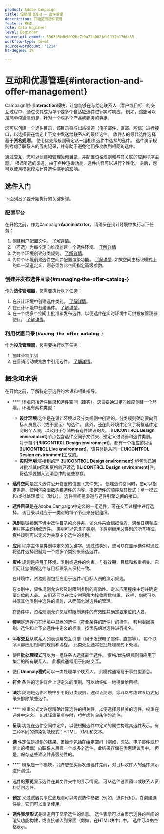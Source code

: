 ```yaml
---
product: Adobe Campaign
title: 促销活动互动 — 选件管理
description: 开始使用选件管理
feature: 概述
role: Data Engineer
level: Beginner
source-git-commit: 5363950db5092bc7e0a72a0823db1132a17dda33
workflow-type: tm+mt
source-wordcount: '1214'
ht-degree: 1%

---
```


# 互动和优惠管理{#interaction-and-offer-management}

Campaign附带&#x200B;**Interaction**&#x200B;模块，让您能够在与给定联系人（客户或目标）的交互过程中，通过使其成为单个或多个自适应选件进行实时响应。 例如，这些可以是简单的通信消息、针对一个或多个产品或服务的特惠。

您可以创建一个选件目录，该目录将与出站渠道（电子邮件、直邮、短信）进行接口，以选择要在给定上下文中发送给联系人的最佳选件。 收件人的最佳选件选择基于&#x200B;**资格规则**。 使用优先级规则确定从一组相关选件中选择的选件。 选件演示规则考虑了联系人的历史记录，并有助于避免他们多次收到相同的选件。

通过交互，您可以创建和管理优惠目录，并配置资格规则和与其关联的应用程序主题。 根据所选的渠道，由于各种渲染功能，选件内容可以进行个性化。 最后，您可以使用模拟模块计算选件演示的影响。

## 选件入门

下面列出了要开始执行的关键步骤。

### 配置平台

在开始之前，作为Campaign **Administrator**，请确保在设计环境中执行以下任务：

1. 创建用户配置文件。 [了解详情](interaction-operators.md)。
1. （可选）为每个定向维度创建一个选件环境。 [了解详情](interaction-env.md)
1. 为每个环境创建分类规则。 [了解详情](interaction-offer.md#offer-presentation)。
1. 为每个环境创建选件空间并配置渲染功能。 [了解详情](interaction-offer-spaces.md).
如果空间由标识模式上的单一渠道定义，则必须为此空间指定高级参数。

### 创建并发布选件目录{#managing-the-offer-catalog-}

作为&#x200B;**选件管理器**，您需要执行以下任务：

1. 在设计环境中创建选件类别。 [了解详情](interaction-offer-catalog.md#creating-offer-categories)。
1. 在设计环境中创建选件。 [了解详情](interaction-offer.md)。
1. 在一个或多个空间上批准和发布选件，以便选件在实时环境中可供投放管理器使用。 [了解详情](interaction-offer.md#approve-offers)。

### 利用优惠目录{#using-the-offer-catalog-}

作为&#x200B;**投放管理器**，您需要执行以下任务：

1. 创建营销策划.
1. 在营销活动或投放中引用选件。 [了解详情](interaction-send-offers.md)。


## 概念和术语

在开始之前，了解特定于选件的术语和相关指导。

* **** 环境包括选件目录和选件空间（挂钩）。您需要通过定向维度创建一个环境。
环境有两种类型：

   * **设计环境**:选件是在设计环境以及分类规则中创建的。分类规则确定要向目标人员显示（或不显示）的选件。 此外，还在此环境中定义了将被选件定向的个人表，以及用于存储所有选件建议的表。 **[!UICONTROL Design environment]**&#x200B;节点包含选件空间子文件夹、预定义过滤器和选件类别。 对于每个&#x200B;**[!UICONTROL Design environment]**，都有一个相应的只读&#x200B;**[!UICONTROL Live environment]**，该只读是从同一&#x200B;**[!UICONTROL Design environment]**&#x200B;生成的。
   * **实时环境**:链接到的环 **[!UICONTROL Design environment]** 境包含已通过批准其内容和资格的只读选 **[!UICONTROL Design environment]**&#x200B;件。将选择要插入到消息中的这些参数。

* **选件空间**&#x200B;是定义选件公开位置的位置（文件夹）。 创建选件空间时，您可以指定渠道、使用渲染函数构建选件的内容、指定选件的顺序及其模式：单一模式和/或批处理模式（默认）。 选件空间是渠道与选件引擎之间的接口。
* **选件目录**&#x200B;是在Adobe Campaign中定义的一组选件，可在交互过程中进行选择。 该目录以对应于一类别的每个节点来分层组织。
* **类别**&#x200B;是链接到环境中选件目录的文件夹，该文件夹会根据性质、资格日期和应用程序主题组织选件。 类别可以包含子类别，子类别继承父类别的所有特征。 资格规则可以定义为共享多个选件的类别。
* **应用** 程序主体是类别中定义的关键字，通过该类别，您可以在显示选件时通过将选件选择限制为一个或多个类别来筛选选件。
* **资格** 规则是应用于环境、类别或选件的约束，与有效期、目标和权重相关。它们可让您确保选件与目标联系人保持一致。

   在环境中，资格规则包括应用于选件和目标人员的演示规则。

   在类别中，资格规则允许您及时限制类别的有效性、定义应用程序主题并确定要定位的人员。 它们还可以在给定时间段内接收乘数权重。 这样，您就可以共享其他类别中选件的规则，从而简化对选件的管理。

   在选件中，资格规则允许您及时限制选件的有效性并确定要定位的人员。

* **套利**&#x200B;是选择将在环境中显示的选件（符合条件的选件）的操作。 套利根据类别、选件和上下文选件中定义的标准，按优先级对选件进行排名。
* **叫客交互**&#x200B;从联系人列表调用交互引擎（用于发送电子邮件、直邮等）。 每个联系人都应用相同的规则和流程。 此类交互通常在批处理模式下处理。
* 使用&#x200B;**批处理模式**&#x200B;可以为一组联系人选择最佳选件。 资格/优先级规则将应用于集合的所有联系人。 此模式通常用于出站交互。
* 使用&#x200B;**Unimaly模式**&#x200B;可以一次处理单个联系人。 此模式通常用于事务型消息。
* **符合** 条件的选件符合上游定义的限制，可以始终如一地提供给目标。
* **演示** 规则是选件环境中引用的分类规则，通过该规则，您可以考虑建议历史记录来排除某些选件。
* **** 权重公式允许您精确计算选件的相关性，以便选择最相关的选件。权重在选件中定义。 在减轻重量顺序时，将考虑符合条件的选件。
* **呈现** 功能在选件空间中定义，以便根据选件中定义的属性构建其选件表示。有三种不同的渲染功能模式：HTML、XML和文本。
* **选** 件定位是操作的结果，该操作包括在给定空间（例如，网站、电子邮件或短信上的横幅）向联系人展示一个或多个选件。此结果存储在优惠建议表中。 但是，保存这些建议并非强制性的。
* **** 模拟是一个模块，允许您在实际发送选件之前，对目标收件人的选件演示进行测试。
* 选件的&#x200B;**预览**&#x200B;显示选件在其文件夹中的显示情况。 可从选件设置窗口或联系人资料访问选件。
* **预定** 义过滤器共享过滤规则可以考虑选件参数（例如，选件代码）。在创建选件后，它们可以重复使用。
* **选件表示形式**&#x200B;是渠道用于显示选件的信息。 选件表示可以由表示选件的空间的渲染功能构建，或直接输入到界面（例如，在HTML块中）中。 选件可以由空格表示。

